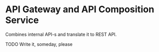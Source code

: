 # API Gateway and API Composition Service

Combines internal API-s and translate it to REST API.

TODO Write it, someday, please
